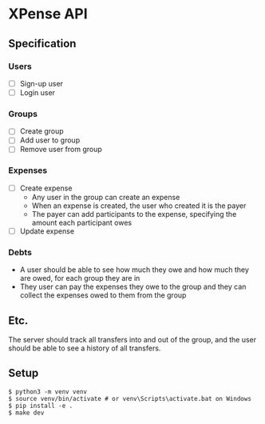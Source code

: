 # XPense API


## Specification

### Users
- [ ] Sign-up user
- [ ] Login user

### Groups
- [ ] Create group
- [ ] Add user to group
- [ ] Remove user from group

### Expenses
- [ ] Create expense
    - Any user in the group can create an expense
    - When an expense is created, the user who created it is the payer
    - The payer can add participants to the expense, specifying the amount each participant owes
- [ ] Update expense

### Debts
- A user should be able to see how much they owe and how much they are owed, for each group they are in
- They user can pay the expenses they owe to the group and they can collect the expenses owed to them from the group


## Etc.
The server should track all transfers into and out of the group, and the user should be able to see a history of all transfers.

## Setup
```
$ python3 -m venv venv
$ source venv/bin/activate # or venv\Scripts\activate.bat on Windows
$ pip install -e .
$ make dev
```